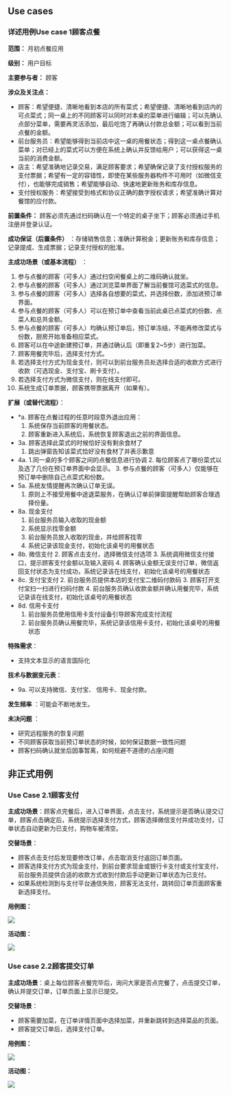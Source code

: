  ## Use cases

### 详述用例Use case 1顾客点餐

**范围：** 月初点餐应用

**级别：** 用户目标

**主要参与者：** 顾客

**涉众及关注点：** 

- 顾客：希望便捷、清晰地看到本店的所有菜式；希望便捷、清晰地看到店内的可点菜式；同一桌上的不同顾客可以同时对本桌的菜单进行编辑；可以先确认点部分菜单，需要再灵活添加，最后吃饱了再确认付款总金额；可以看到当前点餐的金额。
- 前台服务员：希望能够得到当前店中这一桌的用餐状态；得到这一桌点餐确认菜单；对已经上的菜式可以方便在系统上确认并反馈给用户；可以获得这一桌当前的消费金额。
- 店主：希望准确地记录交易，满足顾客要求；希望确保记录了支付授权服务的支付票据；希望有一定的容错性，即使在某些服务器构件不可用时（如微信支付），也能够完成销售；希望能够自动、快速地更新账务和库存信息。
- 支付授权服务：希望接受到格式和协议正确的数字授权请求；希望准确计算对餐馆的应付款。

**前置条件：** 顾客必须先通过扫码确认在一个特定的桌子坐下；顾客必须通过手机注册并登录认证。

**成功保证（后置条件）** ：存储销售信息；准确计算税金；更新账务和库存信息；记录提成、生成票据；记录支付授权的批准。

**主成功场景（或基本流程）** ：

1. 参与点餐的顾客（可多人）通过扫空闲餐桌上的二维码确认就坐。
2. 参与点餐的顾客（可多人）通过浏览菜单界面了解当前餐馆可选菜式的信息。
3. 参与点餐的顾客（可多人）选择各自想要的菜式，并选择份数，添加进预订单界面。
4. 参与点餐的顾客（可多人）可以在预订单中查看当前此桌已点菜式的份数、点菜人和总共金额。
5. 参与点餐的顾客（可多人）均确认预订单后，预订单冻结，不能再修改菜式与份数，厨房开始准备相应菜式。
6. 顾客可以在中途新建预订单，并通过确认后（即重复2~5步）进行加菜。
7. 顾客用餐完毕后，选择支付方式。
8. 若选择支付方式为现金支付，则可以到前台服务员处选择合适的收款方式进行收款（可选现金、支付宝、刷卡支付）。
9. 若选择支付方式为微信支付，则在线支付即可。
10. 系统生成订单票据，顾客携带票据离开（如果有）。

**扩展（或替代流程）**：

- *a. 顾客在点餐过程的任意时段意外退出应用：
  1. 系统保存当前顾客的用餐状态。
  2. 顾客重新进入系统后，系统恢复顾客退出之前的界面信息。
- 3a. 顾客选择此菜式的时候恰好没有剩余食材了
  1. 跳出弹窗告知该菜式恰好没有食材了并表示歉意
- 4a. 1.同一桌的多个顾客之间的点餐信息进行协调 2. 每位顾客点了哪份菜式以及选了几份在预订单界面中会显示。 3. 参与点餐的顾客（可多人）仅能够在预订单中删除自己点菜式和份数。
- 5a. 系统友情提醒再次确认订单无误。
  1. 原则上不接受用餐中途退菜服务，在确认订单前弹窗提醒帮助顾客合理选择份量。
- 8a. 现金支付
  1. 前台服务员输入收取的现金额
  2. 系统显示找零金额
  3. 前台服务员放入收取的现金，并给顾客找零
  4. 系统记录该现金支付，初始化该桌号的用餐状态
- 8b. 微信支付 2. 顾客点击支付，选择微信支付选项 3. 系统调用微信支付接口，提示顾客支付金额以及输入密码 4. 顾客确认金额无误支付订单，微信返回支付状态为支付成功，系统记录该在线支付，初始化该桌号的用餐状态
- 8c. 支付宝支付 2. 前台服务员提供本店的支付宝二维码付款码 3. 顾客打开支付宝扫一扫进行扫码付款 4. 前台服务员确认收款金额并确认用餐完毕，系统记录该在线支付，初始化该桌号的用餐状态
- 8d. 信用卡支付
  1. 前台服务员使用信用卡支付设备引导顾客完成支付流程
  2. 前台服务员确认用餐完毕，系统记录该信用卡支付，初始化该桌号的用餐状态

**特殊需求**：

- 支持文本显示的语言国际化

**技术与数据变元表**：

- 9a. 可以支持微信、支付宝、 信用卡、现金付款。

**发生频率** ：可能会不断地发生。

**未决问题** ：

- 研究远程服务的恢复问题
- 不同顾客获取当前预订单状态的时候，如何保证数据一致性问题
- 顾客扫码确认就坐后因事暂离，如何规避不道德的占座问题

## 非正式用例

### Use Case 2.1顾客支付

**主成功场景**：顾客点完餐后，进入订单界面，点击支付，系统提示是否确认提交订单，顾客点击确定后，系统提示选择支付方式，顾客选择微信支付并成功支付，订单状态自动更新为已支付，购物车被清空。

**交替场景**：

- 顾客点击支付后发现要修改订单，点击取消支付返回订单页面。
- 顾客选择支付方式为现金支付，到前台要求现金或银行卡支付或支付宝支付，前台服务员提供合适的收款方式收到付款后手动更新订单状态为已支付。
- 如果系统检测到与支付平台通信失败，顾客无法支付，跳转回订单页面顾客重新选择支付。

**用例图：** 

![](https://github.com/early-month-subsidy/dashboard/blob/gh-pages/assets/images/Usecase2.1.jpg?raw=true)

**活动图：**

![](https://github.com/early-month-subsidy/dashboard/blob/gh-pages/assets/images/activity2.1.jpg?raw=true)

### Use case 2.2顾客提交订单

**主成功场景**：桌上每位顾客点餐完毕后，询问大家是否点完餐了，点击提交订单，确认并提交订单，订单页面上显示已提交。

**交替场景**：

- 顾客需要加菜，在订单详情页面中选择加菜，并重新跳转到选择菜品的页面。
- 顾客提交订单后，选择支付订单。

**用例图：**

![](https://github.com/early-month-subsidy/dashboard/blob/gh-pages/assets/images/Usecase2.2.jpg?raw=true)

**活动图：**

![](https://github.com/early-month-subsidy/dashboard/blob/gh-pages/assets/images/activity2.2.jpg?raw=true)



